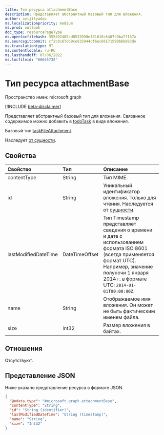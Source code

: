 ```yaml
---
title: Тип ресурса attachmentBase
description: Представляет абстрактный базовый тип для вложения.
author: avijityadav
ms.localizationpriority: medium
ms.prod: outlook
doc_type: resourcePageType
ms.openlocfilehash: 355492402cd8532098ef81618c6407c0ba7f167a
ms.sourcegitcommit: cf2b3c67cb9ce832944cfbac66171590bbbd83de
ms.translationtype: MT
ms.contentlocale: ru-RU
ms.lasthandoff: 07/06/2022
ms.locfileid: "66645738"
---
```

# <a name="attachmentbase-resource-type"></a>Тип ресурса attachmentBase

Пространство имен: microsoft.graph

[!INCLUDE [beta-disclaimer](../../includes/beta-disclaimer.md)]

Представляет абстрактный базовый тип для вложения. Связанное содержимое можно добавить в [todoTask](../resources/todotask.md) в виде вложения.

Базовый тип [taskFileAttachment](../resources/taskfileattachment.md).

Наследует [от сущности](../resources/entity.md).


## <a name="properties"></a>Свойства
|Свойство|Тип|Описание|
|:---|:---|:---|
|contentType|String|Тип MIME.|
|id|String|Уникальный идентификатор вложения. Только для чтения. Наследуется от [сущности](../resources/entity.md).|
|lastModifiedDateTime|DateTimeOffset|Тип Timestamp представляет сведения о времени и дате с использованием формата ISO 8601 (всегда применяется формат UTC). Например, значение полуночи 1 января 2014 г. в формате UTC: `2014-01-01T00:00:00Z`.|
|name|String|Отображаемое имя вложения. Он может не быть фактическим именем файла.|
|size|Int32|Размер вложения в байтах.|

## <a name="relationships"></a>Отношения
Отсутствуют.

## <a name="json-representation"></a>Представление JSON
Ниже указано представление ресурса в формате JSON.
<!-- {
  "blockType": "resource",
  "keyProperty": "id",
  "@odata.type": "microsoft.graph.attachmentBase",
  "baseType": "microsoft.graph.entity",
  "openType": false
}
-->
``` json
{
  "@odata.type": "#microsoft.graph.attachmentBase",
  "contentType": "String",  
  "id": "String (identifier)",
  "lastModifiedDateTime": "String (timestamp)",
  "name": "String",
  "size": "Int32"
}
```

